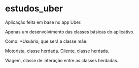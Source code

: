 # estudos_uber

Aplicação feita em base no app Uber.

Apenas um desenvolvimento das classes básicas do aplicativo.

Como:
*Usuário, que será a classe mãe.

Motorista, classe herdada.
Cliente, classe herdada.

Viagem, classe de interação entre as classes herdadas.
